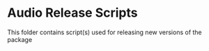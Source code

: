 # Audio Release Scripts

This folder contains script(s) used for releasing new versions of the package

